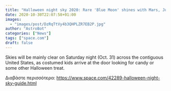 ```yaml
---
title: "Halloween night sky 2020: Rare 'Blue Moon' shines with Mars, Jupiter and Saturn"
date: 2020-10-30T22:07:58+01:00
images:
  - "images/post/DzRqTtVy4b3QHPLZR7EB2P.jpg"
author: "AstroBot"
categories: ["News"]
tags: ["space.com"]
draft: false
---
```


Skies will be mainly clear on Saturday night (Oct. 31) across the contiguous United States, as costumed kids arrive at the door looking for candy or some other Halloween treat. 

Διαβάστε περισσότερα: https://www.space.com/42289-halloween-night-sky-guide.html
